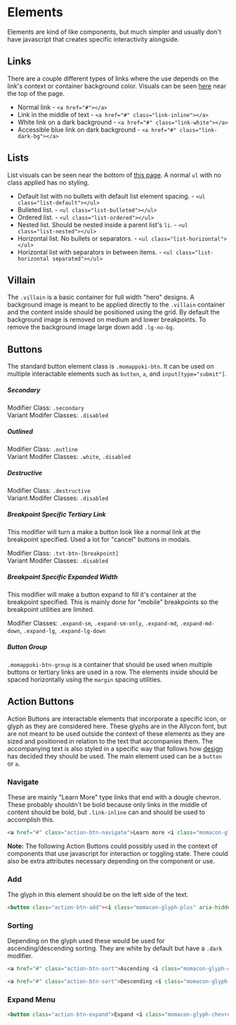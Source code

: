 # Elements

Elements are kind of like components, but much simpler and usually don't have javascript that creates specific interactivity alongside.


## Links

There are a couple different types of links where the use depends on the link's context or container background color. Visuals can be seen [here](http://ux.int.momappoki.com/design/elements-index/typography/) near the top of the page.

* Normal link - `<a href="#"></a>`
* Link in the middle of text - `<a href="#" class="link-inline"></a>`
* White link on a dark background - `<a href="#" class="link-white"></a>`
* Accessible blue link on dark background - `<a href="#" class="link-dark-bg"></a>`

## Lists

List visuals can be seen near the bottom of [this page](http://ux.int.momappoki.com/design/elements-index/typography/). A normal `ul` with no class applied has no styling.

* Default list with no bullets with default list element spacing. - `<ul class="list-default"></ul>`
* Bulleted list. - `<ul class="list-bulleted"></ul>`
* Ordered list. - `<ul class="list-ordered"></ul>`
* Nested list. Should be nested inside a parent list's `li`. - `<ul class="list-nested"></ul>`
* Horizontal list. No bullets or separators. - `<ul class="list-horizontal"></ul>`
* Horizontal list with separators in between items. - `<ul class="list-horizontal separated"></ul>`

## Villain
The `.villain` is a basic container for full width "hero" designs. A background image is meant to be applied directly to the `.villain` container and the content inside should be positioned using the grid. By default the background image is removed on medium and lower breakpoints. To remove the background image large down add `.lg-no-bg`.

## Buttons

The standard button element class is `.momappoki-btn`. It can be used on multiple interactable elements such as `button`, `a`, and `input[type="submit"]`.

##### Secondary

Modifier Class: `.secondary`  
Variant Modifer Classes: `.disabled`

##### Outlined

Modifier Class: `.outline`  
Variant Modifer Classes: `.white`, `.disabled`

##### Destructive

Modifier Class: `.destructive`  
Variant Modifer Classes: `.disabled`

##### Breakpoint Specific Tertiary Link

This modifier will turn a make a button look like a normal link at the breakpoint specified. Used a lot for "cancel" buttons in modals.

Modifier Class: `.txt-btn-[breakpoint]`  
Variant Modifer Classes: `.disabled`

##### Breakpoint Specific Expanded Width

This modifier will make a button expand to fill it's container at the breakpoint specified. This is mainly done for "mobile" breakpoints so the breakpoint utilities are limited.

Modifier Classes: `.expand-sm`, `.expand-sm-only`, `.expand-md`, `.expand-md-down`, `.expand-lg`, `.expand-lg-down`

##### Button Group

`.momappoki-btn-group` is a container that should be used when multiple buttons or tertiary links are used in a row. The elements inside should be spaced horizontally using the `margin` spacing utilities.

## Action Buttons

Action Buttons are interactable elements that incorporate a specific icon, or glyph as they are considered here. These glyphs are in the Allycon font, but are not meant to be used outside the context of these elements as they are sized and positioned in relation to the text that accompanies them. The accompanying text is also styled in a specific way that follows how [design](http://ux.int.momappoki.com/design/elements-index/glyphs/) has decided they should be used. The main element used can be a `button` or `a`.

### Navigate
These are mainly "Learn More" type links that end with a dougle chevron. These probably shouldn't be bold because only links in the middle of content should be bold, but `.link-inline` can and should be used to accomplish this.

```html
<a href="#" class="action-btn-navigate">Learn more <i class="momacon-glyph-double-chevron" aria-hidden="true"></i></a>
```

**Note:** The following Action Buttons could possibly used in the context of components that use javascript for interaction or toggling state. There could also be extra attributes necessary depending on the component or use.

### Add

The glyph in this element should be on the left side of the text.

```html
<button class="action-btn-add"><i class="momacon-glyph-plus" aria-hidden="true"></i> Add</button>
```

### Sorting

Depending on the glyph used these would be used for ascending/descending sorting. They are white by default but have a `.dark` modifier.

```html
<a href="#" class="action-btn-sort">Ascending <i class="momacon-glyph-caret-up" aria-hidden="true"></i></a>

<a href="#" class="action-btn-sort">Descending <i class="momacon-glyph-caret-down" aria-hidden="true"></i></a>
```

### Expand Menu

```html
<button class="action-btn-expand">Expand <i class="momacon-glyph-chevron-down" aria-hidden="true"></i></button>
```
